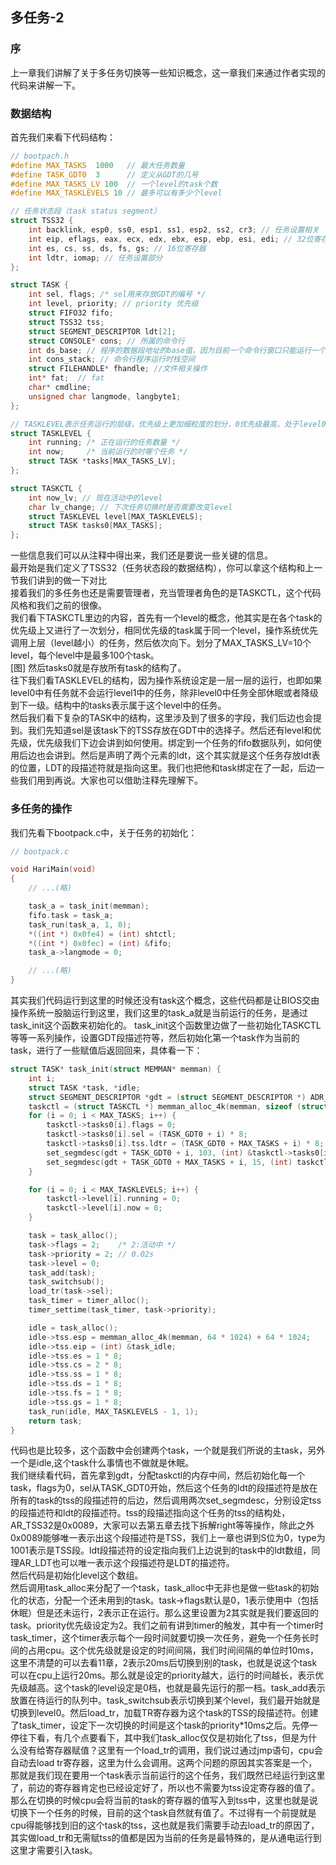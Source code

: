 ## 多任务-2

### 序
上一章我们讲解了关于多任务切换等一些知识概念，这一章我们来通过作者实现的代码来讲解一下。

### 数据结构
首先我们来看下代码结构：
```c
// bootpach.h
#define MAX_TASKS  1000   // 最大任务数量
#define TASK_GDT0  3      // 定义从GDT的几号
#define MAX_TASKS_LV 100  // 一个level的task个数
#define MAX_TASKLEVELS 10 // 最多可以有多少个level

// 任务状态段（task status segment）
struct TSS32 {
	int backlink, esp0, ss0, esp1, ss1, esp2, ss2, cr3; // 任务设置相关
	int eip, eflags, eax, ecx, edx, ebx, esp, ebp, esi, edi; // 32位寄存器
	int es, cs, ss, ds, fs, gs; // 16位寄存器
	int ldtr, iomap; // 任务设置部分
};

struct TASK {
	int sel, flags; /* sel用来存放GDT的编号 */
	int level, priority; // priority 优先级
	struct FIFO32 fifo;
	struct TSS32 tss;
	struct SEGMENT_DESCRIPTOR ldt[2];
	struct CONSOLE* cons; // 所属的命令行
	int ds_base; // 程序的数据段地址的base值，因为目前一个命令行窗口只能运行一个程序
	int cons_stack; // 命令行程序运行时栈空间
	struct FILEHANDLE* fhandle; //文件相关操作
	int* fat;  // fat
	char* cmdline;
	unsigned char langmode, langbyte1;
};

// TASKLEVEL表示任务运行的层级，优先级上更加细粒度的划分，0优先级最高，处于level0的任务最先运行
struct TASKLEVEL {
	int running; /* 正在运行的任务数量 */
	int now;     /* 当前运行的时哪个任务 */
	struct TASK *tasks[MAX_TASKS_LV];
};

struct TASKCTL {
	int now_lv; // 现在活动中的level
	char lv_change; // 下次任务切换时是否需要改变level
	struct TASKLEVEL level[MAX_TASKLEVELS];
	struct TASK tasks0[MAX_TASKS];
};

```
一些信息我们可以从注释中得出来，我们还是要说一些关键的信息。<br>
最开始是我们定义了TSS32（任务状态段的数据结构），你可以拿这个结构和上一节我们讲到的做一下对比 <br>
接着我们的多任务也还是需要管理者，充当管理者角色的是TASKCTL，这个代码风格和我们之前的很像。<br>
我们看下TASKCTL里边的内容，首先有一个level的概念，他其实是在各个task的优先级上又进行了一次划分，相同优先级的task属于同一个level，操作系统优先调用上层（level越小）的任务，然后依次向下。划分了MAX_TASKS_LV=10个level，每个level中是最多100个task。<br>
[图]
然后tasks0就是存放所有task的结构了。<br>
往下我们看TASKLEVEL的结构，因为操作系统设定是一层一层的运行，也即如果level0中有任务就不会运行level1中的任务，除非level0中任务全部休眠或者降级到下一级。结构中的tasks表示属于这个level中的任务。<br>
然后我们看下复杂的TASK中的结构，这里涉及到了很多的字段，我们后边也会提到。我们先知道sel是该task下的TSS存放在GDT中的选择子。然后还有level和优先级，优先级我们下边会讲到如何使用。绑定到一个任务的fifo数据队列，如何使用后边也会讲到。然后是声明了两个元素的ldt，这个其实就是这个任务存放ldt表的位置，LDT的段描述符就是指向这里。我们也把他和task绑定在了一起，后边一些我们用到再说。大家也可以借助注释先理解下。

### 多任务的操作
我们先看下bootpack.c中，关于任务的初始化：
```c
// bootpack.c

void HariMain(void)
{
	// ...(略)

	task_a = task_init(memman);
	fifo.task = task_a;
	task_run(task_a, 1, 0);
	*((int *) 0x0fe4) = (int) shtctl;
	*((int *) 0x0fec) = (int) &fifo; 
	task_a->langmode = 0;

	// ...(略)
}
```
其实我们代码运行到这里的时候还没有task这个概念，这些代码都是让BIOS交由操作系统一股脑运行到这里，我们这里的task_a就是当前运行的任务，是通过task_init这个函数来初始化的。
task_init这个函数里边做了一些初始化TASKCTL等等一系列操作，设置GDT段描述符等，然后初始化第一个task作为当前的task，进行了一些赋值后返回回来，具体看一下：
```c
struct TASK* task_init(struct MEMMAN* memman) {
    int i;
	struct TASK *task, *idle;
	struct SEGMENT_DESCRIPTOR *gdt = (struct SEGMENT_DESCRIPTOR *) ADR_GDT;
	taskctl = (struct TASKCTL *) memman_alloc_4k(memman, sizeof (struct TASKCTL));
	for (i = 0; i < MAX_TASKS; i++) {
		taskctl->tasks0[i].flags = 0;
		taskctl->tasks0[i].sel = (TASK_GDT0 + i) * 8;
		taskctl->tasks0[i].tss.ldtr = (TASK_GDT0 + MAX_TASKS + i) * 8;
		set_segmdesc(gdt + TASK_GDT0 + i, 103, (int) &taskctl->tasks0[i].tss, AR_TSS32);
		set_segmdesc(gdt + TASK_GDT0 + MAX_TASKS + i, 15, (int) taskctl->tasks0[i].ldt, AR_LDT);
	}

	for (i = 0; i < MAX_TASKLEVELS; i++) {
		taskctl->level[i].running = 0;
		taskctl->level[i].now = 0;
	}

	task = task_alloc();
	task->flags = 2;    /* 2:活动中 */
	task->priority = 2; // 0.02s
	task->level = 0;
	task_add(task);
	task_switchsub();
	load_tr(task->sel);
	task_timer = timer_alloc();
	timer_settime(task_timer, task->priority);

	idle = task_alloc();
	idle->tss.esp = memman_alloc_4k(memman, 64 * 1024) + 64 * 1024;
	idle->tss.eip = (int) &task_idle;
	idle->tss.es = 1 * 8;
	idle->tss.cs = 2 * 8;
	idle->tss.ss = 1 * 8;
	idle->tss.ds = 1 * 8;
	idle->tss.fs = 1 * 8;
	idle->tss.gs = 1 * 8;
	task_run(idle, MAX_TASKLEVELS - 1, 1);
	return task;
}
```
代码也是比较多，这个函数中会创建两个task，一个就是我们所说的主task，另外一个是idle,这个task什么事情也不做就是休眠。<br>
我们继续看代码，首先拿到gdt，分配taskctl的内存中间，然后初始化每一个task，flags为0，sel从TASK_GDT0开始，然后这个任务的ldt的段描述符是放在所有的task的tss的段描述符的后边，然后调用两次set_segmdesc，分别设定tss的段描述符和ldt的段描述符。tss的段描述指向这个任务的tss的结构处，AR_TSS32是0x0089，大家可以去第五章去找下拆解right等等操作，除此之外0x0089能够唯一表示出这个段描述符是TSS，我们上一章也讲到S位为0，type为1001表示是TSS段。ldt段描述符的设定指向我们上边说到的task中的ldt数组，同理AR_LDT也可以唯一表示这个段描述符是LDT的描述符。<br>
然后代码是初始化level这个数组。<br>
然后调用task_alloc来分配了一个task，task_alloc中无非也是做一些task的初始化的状态，分配一个还未用到的task。task->flags默认是0，1表示使用中（包括休眠）但是还未运行，2表示正在运行。那么这里设置为2其实就是我们要返回的task。priority优先级设定为2。我们之前有讲到timer的触发，其中有一个timer时task_timer，这个timer表示每个一段时间就要切换一次任务，避免一个任务长时间的占用cpu。这个优先级就是设定的时间间隔，我们时间间隔的单位时10ms，这里不清楚的可以去看11章，2表示20ms后切换到别的task，也就是说这个task可以在cpu上运行20ms。那么就是设定的priority越大，运行的时间越长，表示优先级越高。这个task的level设定是0档，也就是最先运行的那一档。task_add表示放置在待运行的队列中。task_switchsub表示切换到某个level，我们最开始就是切换到level0。然后load_tr，加载TR寄存器为这个task的TSS的段描述符。创建了task_timer，设定下一次切换的时间是这个task的priority*10ms之后。先停一停往下看，有几个点要看下，其中我们task_alloc仅仅是初始化了tss，但是为什么没有给寄存器赋值？这里有一个load_tr的调用，我们说过通过jmp语句，cpu会自动去load tr寄存器，这里为什么会调用。这两个问题的原因其实答案是一个，那就是我们现在要用一个task表示当前运行的这个任务，我们既然已经运行到这里了，前边的寄存器肯定也已经设定好了，所以也不需要为tss设定寄存器的值了。那么在切换的时候cpu会将当前的task的寄存器的值写入到tss中，这里也就是说切换下一个任务的时候，目前的这个task自然就有值了。不过得有一个前提就是cpu得能够找到旧的这个task的tss，这也就是我们需要手动去load_tr的原因了，其实做load_tr和无需赋tss的值都是因为当前的任务是最特殊的，是从通电运行到这里才需要引入task。